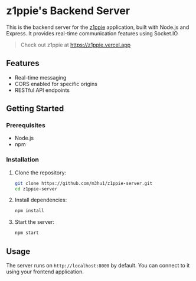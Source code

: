 # z1ppie's Backend Server

This is the backend server for the [z1ppie](https://github.com/m3hu1/z1ppie) application, built with Node.js and Express. It provides real-time communication features using Socket.IO
> Check out z1ppie at https://z1ppie.vercel.app
## Features

- Real-time messaging
- CORS enabled for specific origins
- RESTful API endpoints

## Getting Started

### Prerequisites

- Node.js
- npm

### Installation

1. Clone the repository:
   ```bash
   git clone https://github.com/m3hu1/z1ppie-server.git
   cd z1ppie-server
   ```

2. Install dependencies:
   ```bash
   npm install
   ```

3. Start the server:
   ```bash
   npm start
   ```

## Usage

The server runs on `http://localhost:8000` by default. You can connect to it using your frontend application.
